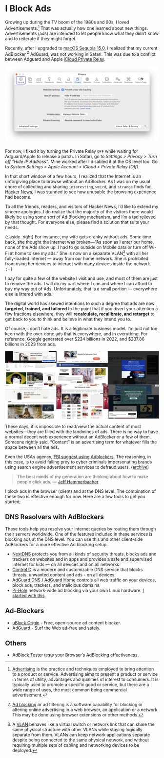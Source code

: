 # I Block Ads

Growing up during the TV boom of the 1980s and 90s, I loved Advertisements.[^Advertising] That was actually how one learned about new things. Advertisements (ads) are intended to let people know what they didn’t know and to reiterate if they might forget.

Recently, after I upgraded to [macOS Sequoia 15.0](http://apple.com/macos/macos-sequoia/), I realized that my current AdBlocker,[^Adblocking] [AdGuard](https://adguard.com/), was not working in Safari. This was [due to a conflict](https://github.com/AdguardTeam/CoreLibs/issues/1914) between Adguard and Apple [iCloud Private Relay](https://support.apple.com/en-us/102602).

<img class="large" src="/static/2024/safari-privacy-hide-ip-address.webp" alt="Safari > Privacy > Hide IP Address" loading="lazy">

For now, I fixed it by turning the Private Relay `OFF` while waiting for Adguard/Apple to release a patch. In Safari, go to _Settings > Privacy > Turn off "Hide IP Address"_. Mine worked after I disabled it at the OS level too. Go to _System Settings > Apple Account > iCloud > Private Relay (Off)_.

In that short window of a few hours, I realized that the Internet is an unforgiving place to browse without an AdBlocker. As I was on my usual chore of collecting and sharing `interesting`, `weird`, and `strange` finds for [Hacker News](/2023/hacker-news/), I was stunned to see how unusable the browsing experience had become.

To all the friends, readers, and visitors of Hacker News, I’d like to extend my sincere apologies. I do realize that the majority of the visitors there would likely be using some sort of Ad Blocking mechanism, and I’m a tad relieved by that thought. For everyone else, please find a solution that suits your needs.

{:.aside .right}
For instance, my wife gets cranky without ads. Some time back, she thought the Internet was broken—“As soon as I enter our home, none of the Ads show up. I had to go outside on Mobile data or turn off Wi-Fi at home to see my ads.” She is now on a separate VLAN[^VLAN] with all her fully-loaded Internet — away from our home network. She is prohibited from using her devices to interact with many devices inside the network. <kbd>;-)</kbd>

I pay for quite a few of the website I visit and use, and most of them are just to remove the ads. I will do my part where I can and where I can afford to buy my way out of Ads. Unfortunately, that is a small portion — everywhere else is littered with ads.

The digital world has skewed intentions to such a degree that ads are now **targeted, trained, and tailored** to the point that if you divert your attention a few fractions elsewhere, they will **recalculate, recalibrate, and retarget** to get back to you to think and believe in what they intend you to.

Of course, I don’t hate ads. It is a legitimate business model. I’m just not too keen with the over-done ads that is everywhere, and in everything. For reference, Google generated over $224 billions in 2022, and $237.86 billions in 2023 from ads.

<img class="full" src="/static/2024/ads-ads-ads.webp" alt="Ads Ads Ads" loading="lazy">

These days, it is impossible to read/view the actual content of most websites—they are filled with the landmines of ads. There is no way to have a normal decent web experience without an AdBlocker or a few of them. Someone rightly said, “Content” is an advertising term for whatever fills the space between all the ads.

Even the USA’s agency, [FBI suggest using Adblockers](https://www.ic3.gov/Media/Y2022/PSA221221). The reasoning, in this case, is to avoid falling prey to cyber criminals impersonating brands using search engine advertisement services to defraud users. ([archive](https://archive.is/3Mioj))

> The best minds of my generation are thinking about how to make people click ads. — [Jeff Hammerbacher](https://en.wikipedia.org/wiki/Jeff_Hammerbacher)

I block ads in the browser (client) and at the DNS level. The combination of these two is effective enough for now. Here are a few tools to get you started;

## DNS Resolvers with AdBlockers

These tools help you resolve your internet queries by routing them through their servers worldwide. One of the features included in these services is blocking ads at the DNS level. You can use this and other client-side AdBlockers for a more effective Ad blocking setup.

- [NextDNS](https://nextdns.io) protects you from all kinds of security threats, blocks ads and trackers on websites and in apps and provides a safe and supervised Internet for kids — on all devices and on all networks.
- [Control D](https://controld.com) is a modern and customizable DNS service that blocks threats, unwanted content and ads - on all devices.
- [AdGuard DNS](https://adguard-dns.io/) / [AdGuard Home](https://github.com/AdguardTeam/AdGuardHome) controls all web traffic on your devices, block ads, trackers, and malicious domains.
- [Pi-Hole](https://pi-hole.net) network-wide ad blocking via your own Linux hardware. [I started with this](/2019/pi-hole-blocking-ads-at-home/).

## Ad-Blockers

- [uBlock Origin](https://ublockorigin.com) - Free, open-source ad content blocker.
- [AdGuard](https://adguard.com/) - Surf the Web ad-free and safely.

## Others

- [AdBlock Tester](https://adblock-tester.com) tests your Browser’s AdBlocking effectiveness.

[^Advertising]: [Advertising](https://en.wikipedia.org/wiki/Advertising) is the practice and techniques employed to bring attention to a product or service. Advertising aims to present a product or service in terms of utility, advantages and qualities of interest to consumers. It is typically used to promote a specific good or service, but there are a wide range of uses, the most common being commercial advertisement.

[^Adblocking]: [Ad blocking](https://en.wikipedia.org/wiki/Ad_blocking) or ad filtering is a software capability for blocking or altering online advertising in a web browser, an application or a network. This may be done using browser extensions or other methods.

[^VLAN]: A [VLAN](https://en.wikipedia.org/wiki/VLAN) behaves like a virtual switch or network link that can share the same physical structure with other VLANs while staying logically separate from them. VLANs can keep network applications separate despite being connected to the same physical network, and without requiring multiple sets of cabling and networking devices to be deployed.
